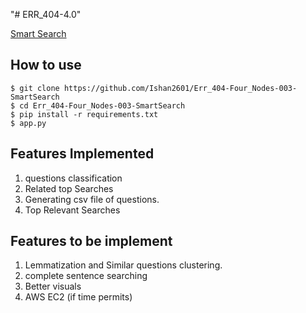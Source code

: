"# ERR_404-4.0" 

[Smart Search](https://smart-search-app.herokuapp.com/)

## How to use
```
$ git clone https://github.com/Ishan2601/Err_404-Four_Nodes-003-SmartSearch
$ cd Err_404-Four_Nodes-003-SmartSearch 
$ pip install -r requirements.txt
$ app.py
```
## Features Implemented
1. questions classification
2. Related top Searches
3. Generating csv file of questions.
4. Top Relevant Searches

## Features to be implement 
1. Lemmatization and Similar questions clustering.
2. complete sentence searching
3. Better visuals
4. AWS EC2 (if time permits)
